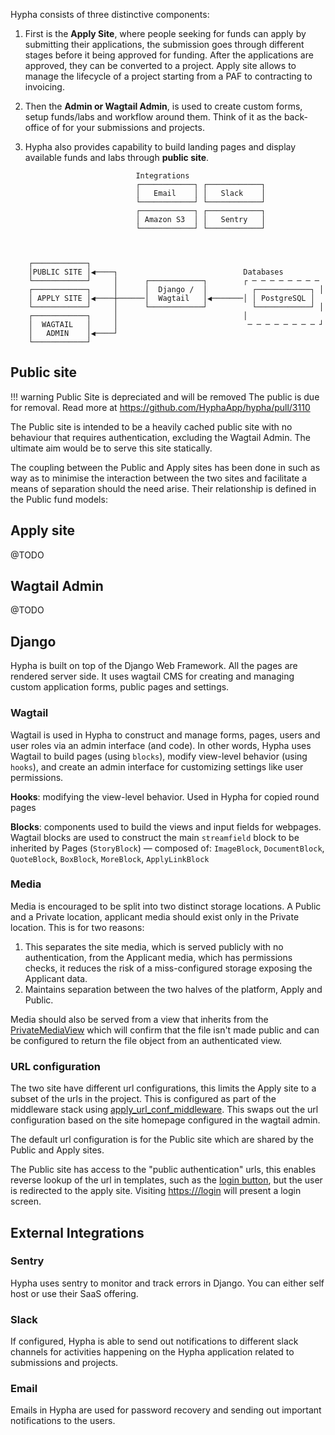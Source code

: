 Hypha consists of three distinctive components:

1. First is the **Apply Site**, where people seeking for funds can apply by submitting their applications, the submission goes through different stages before it being approved for funding. After the applications are approved, they can be converted to a project. Apply site allows to manage the lifecycle of a project starting from a PAF to contracting to invoicing.

2. Then the **Admin or Wagtail Admin**, is used to create custom forms, setup funds/labs and workflow around them. Think of it as the back-office of for your submissions and projects.

3. Hypha also provides capability to build landing pages and display available funds and labs through **public site**.


```
                            Integrations                           
                            ┌────────────┐ ┌────────────┐          
                            │   Email    │ │   Slack    │          
                            └────────────┘ └────────────┘          
                            ┌────────────┐ ┌────────────┐          
                            │ Amazon S3  │ │   Sentry   │          
                            └────────────┘ └────────────┘          
                                                                    
                                                                    

    ┌────────────┐
    │PUBLIC SITE │◀────┐                            Databases
    └────────────┘     │      ┌────────────┐        ┌ ─ ─ ─ ─ ─ ─ ─ ─
    ┌────────────┐     │      │  Django /  │          ┌────────────┐ │
    │ APPLY SITE │◀────┼──────│  Wagtail   │◀───────│ │ PostgreSQL │
    └────────────┘     │      └────────────┘          └────────────┘ │
    ┌────────────┐     │                            │
    │  WAGTAIL   │     │                             ─ ─ ─ ─ ─ ─ ─ ─ ┘
    │   ADMIN    │◀────┘
    └────────────┘
```

## Public site

!!! warning Public Site is depreciated and will be removed
    The public is due for removal. Read more at https://github.com/HyphaApp/hypha/pull/3110

The Public site is intended to be a heavily cached public site with no behaviour that requires authentication, excluding the Wagtail Admin. The ultimate aim would be to serve this site statically.

The coupling between the Public and Apply sites has been done in such as way as to minimise the interaction between the two sites and facilitate a means of separation should the need arise. Their relationship is defined in the Public fund models:

## Apply site

@TODO

## Wagtail Admin

@TODO


## Django

Hypha is built on top of the Django Web Framework. All the pages are rendered server side. It uses wagtail CMS for creating and managing custom application forms, public pages and settings.

### Wagtail

Wagtail is used in Hypha to construct and manage forms, pages, users and user roles via an admin interface (and code). In other words, Hypha uses Wagtail to build pages (using `blocks`), modify view-level behavior (using `hooks`), and create an admin interface for customizing settings like user permissions.

**Hooks**: modifying the view-level behavior. Used in Hypha for copied round pages

**Blocks**: components used to build the views and input fields for webpages. Wagtail blocks are used to construct the main `streamfield` block to be inherited by Pages (`StoryBlock`) — composed of: `ImageBlock`, `DocumentBlock`, `QuoteBlock`, `BoxBlock`, `MoreBlock`, `ApplyLinkBlock`

### Media

Media is encouraged to be split into two distinct storage locations. A Public and a Private location, applicant media should exist only in the Private location. This is for two reasons:

1. This separates the site media, which is served publicly with no authentication, from the Applicant media, which has permissions checks, it reduces the risk of a miss-configured storage exposing the Applicant data.
2. Maintains separation between the two halves of the platform, Apply and Public.

Media should also be served from a view that inherits from the [PrivateMediaView](https://github.com/HyphaApp/hypha/blob/main/hypha/apply/utils/storage.py) which will confirm that the file isn't made public and can be configured to return the file object from an authenticated view.

### URL configuration

The two site have different url configurations, this limits the Apply site to a subset of the urls in the project. This is configured as part of the middleware stack using [apply\_url\_conf\_middleware](https://github.com/HyphaApp/hypha/blob/main/hypha/apply/middleware.py). This swaps out the url configuration based on the site homepage configured in the wagtail admin.

The default url configuration is for the Public site which are shared by the Public and Apply sites.

The Public site has access to the "public authentication" urls, this enables reverse lookup of the url in templates, such as the [login button](https://github.com/HyphaApp/hypha/blob/main/hypha/public/utils/templates/utils/includes/login_button.html), but the user is redirected to the apply site. Visiting [https:///login](https:///login) will present a login screen.


## External Integrations

### Sentry

Hypha uses sentry to monitor and track errors in Django. You can either self host or use their SaaS offering.

### Slack

If configured, Hypha is able to send out notifications to different slack channels for activities happening on the Hypha application related to submissions and projects.

### Email

Emails in Hypha are used for password recovery and sending out important notifications to the users.
